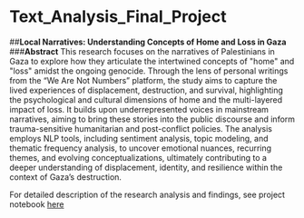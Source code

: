 # Text_Analysis_Final_Project
##**Local Narratives: Understanding Concepts of Home and Loss in Gaza**
###**Abstract**
This research focuses on the narratives of Palestinians in Gaza to explore how they articulate the intertwined concepts of "home" and "loss" amidst the ongoing genocide. Through the lens of personal writings from the “We Are Not Numbers” platform, the study aims to capture the lived experiences of displacement, destruction, and survival, highlighting the psychological and cultural dimensions of home and the multi-layered impact of loss. It builds upon underrepresented voices in mainstream narratives, aiming to bring these stories into the public discourse and inform trauma-sensitive humanitarian and post-conflict policies. The analysis employs NLP tools, including sentiment analysis, topic modeling, and thematic frequency analysis, to uncover emotional nuances, recurring themes, and evolving conceptualizations, ultimately contributing to a deeper understanding of displacement, identity, and resilience within the context of Gaza’s destruction.

For detailed description of the research analysis and findings, see project notebook [here](https://github.com/Farmer-LandoftheLiving/Text_Analysis_Final_Project/blob/main/Final_Assignment_Gaza_WANN_.ipynb)
